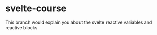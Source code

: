 # svelte-course
This branch would explain you about the svelte reactive variables and reactive blocks
